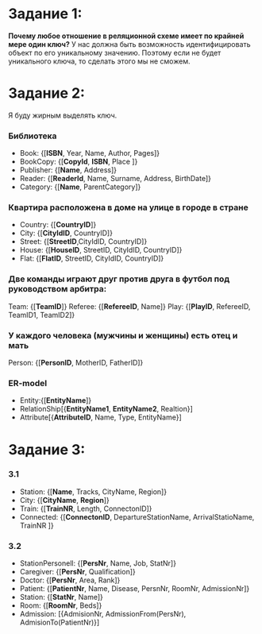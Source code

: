 # Задание 1:
**Почему любое отношение в реляционной схеме имеет по крайней мере один ключ?**
У нас должна быть возможность идентифицировать объект по его уникальному значению. Поэтому если не будет уникального ключа, то сделать этого мы не сможем.

# Задание 2:
Я буду жирным выделять ключ.
### Библиотека
- Book: {[**ISBN**, Year, Name, Author, Pages]}
- BookCopy: {[**CopyId**, **ISBN**, Place ]}
- Publisher: {[**Name**, Address]}
- Reader: {[**ReaderId**, Name, Surname, Address, BirthDate]}
- Category: {[**Name**, ParentCategory]}
  
### Квартира расположена в доме на улице в городе в стране 
- Country: {[**CountryID**]}
- City: {[**CityIdID**, CountryID]}
- Street: {[**StreetID**,CityIdID, CountryID]}
- House: {[**HouseID**, StreetID, CityIdID, CountryID]}
- Flat: {[**FlatID**, StreetID, CityIdID, CountryID]}

### Две команды играют друг против друга в футбол под руководством арбитра:
Team: {[**TeamID**]}
Referee: {[**RefereeID**, Name]}
Play: {[**PlayID**, RefereeID, TeamID1, TeamID2]}

### У каждого человека (мужчины и женщины) есть отец и мать
Person: {[**PersonID**, MotherID, FatherID]}

### ER-model
- Entity:{[**EntityName**]}
- RelationShip[{**EntityName1**, **EntityName2**, Realtion}]
- Attribute[{**AttributeID**, Name, Type, EntityName}]

# Задание 3:  
### 3.1 
- Station: {[**Name**, Tracks, CityName, Region]}
- City: {[**CityName**, **Region**]}
- Train: {[**TrainNR**, Length, ConnectonID]}
- Connected: {[**ConnectonID**, DepartureStationName, ArrivalStatioName, TrainNR ]}

### 3.2
- StationPersonell: {[**PersNr**, Name, Job, StatNr]}
- Caregiver: {[**PersNr**, Qualification]}
- Doctor: {[**PersNr**, Area, Rank]}
- Patient: {[**PatientNr**, Name, Disease, PersnNr, RoomNr, AdmissionNr]}
- Station: {[**StatNr**, Name]}
- Room: {[**RoomNr**, Beds]}
- Admission: [{AdmisionNr, AdmissionFrom(PersNr), AdmisionTo(PatientNr)}]
